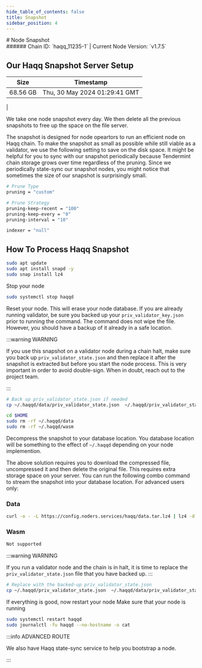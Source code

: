 ```yaml
---
hide_table_of_contents: false
title: Snapshot
sidebar_position: 4
---
```


<div class="h1-with-icon icon-haqq">
# Node Snapshot
</div>
###### Chain ID: `haqq_11235-1` | Current Node Version: `v1.7.5`

## Our Haqq Snapshot Server Setup

| Size   | Timestamp   |
|--------|-------------|
| 68.56 GB | Thu, 30 May 2024 01:29:41 GMT |


We take one node snapshot every day. We then delete all the previous snapshots to free up the space on the file server.

The snapshot is designed for node opeartors to run an efficient node on Haqq chain. To make the snapshot as small as possible while still viable as a validator, we use the following setting to save on the disk space. It might be helpful for you to sync with our snapshot periodically because Tendermint chain storage grows over time regardless of the pruning. Since we periodically state-sync our snapshot nodes, you might notice that sometimes the size of our snapshot is surprisingly small.

```bash title="app.toml"
# Prune Type
pruning = "custom"

# Prune Strategy
pruning-keep-recent = "100"
pruning-keep-every = "0"
pruning-interval = "10"
```

```bash title="config.toml"
indexer = "null"
```

## How To Process Haqq Snapshot
```bash
sudo apt update
sudo apt install snapd -y
sudo snap install lz4
```

Stop your node
```bash
sudo systemctl stop haqqd
```
Reset your node. This will erase your node database. If you are already running validator, be sure you backed up your `priv_validator_key.json` prior to running the command. The command does not wipe the file. However, you should have a backup of it already in a safe location.

:::warning WARNING

If you use this snapshot on a validator node during a chain halt, make sure you back up `priv_validator_state.json` and then replace it after the snapshot is extracted but before you start the node process. This is very important in order to avoid double-sign. When in doubt, reach out to the project team.

:::

```bash
# Back up priv_validator_state.json if needed
cp ~/.haqqd/data/priv_validator_state.json  ~/.haqqd/priv_validator_state.json

cd $HOME
sudo rm -rf ~/.haqqd/data
sudo rm -rf ~/.haqqd/wasm
```

Decompress the snapshot to your database location. You database location will be something to the effect of `~/.haqqd` depending on your node implemention.

The above solution requires you to download the compressed file, uncompressed it and then delete the original file. This requires extra storage space on your server. You can run the following combo command to stream the snapshot into your database location. For advanced users only:
### Data
```bash
curl -o - -L https://config.noders.services/haqq/data.tar.lz4 | lz4 -d | tar -x -C ~/.haqqd
```
### Wasm
```bash
Not supported
```

:::warning WARNING

If you run a validator node and the chain is in halt, it is time to replace the `priv_validator_state.json` file that you have backed up.
:::

```bash
# Replace with the backed-up priv_validator_state.json
cp ~/.haqqd/priv_validator_state.json  ~/.haqqd/data/priv_validator_state.json
```

If everything is good, now restart your node
Make sure that your node is running

```bash
sudo systemctl restart haqqd
sudo journalctl -fu haqqd --no-hostname -o cat
```

:::info ADVANCED ROUTE

We also have Haqq state-sync service to help you bootstrap a node.

:::
